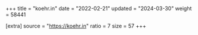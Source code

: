 +++
title = "koehr.in"
date = "2022-02-21"
updated = "2024-03-30"
weight = 58441

[extra]
source = "https://koehr.in"
ratio = 7
size = 57
+++

